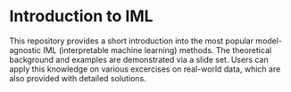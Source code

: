 # Introduction to IML
This repository provides a short introduction into the most popular model-agnostic IML (interpretable machine learning) methods. The theoretical background and examples are demonstrated via a slide set. Users can apply this knowledge on various excercises on real-world data, which are also provided with detailed solutions.
